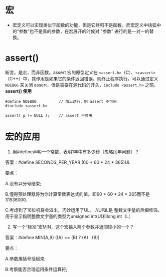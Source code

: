 # 宏

* 宏定义可以实现类似于函数的功能，但是它终归不是函数，而宏定义中括弧中的“参数”也不是真的参数，在宏展开的时候对 “参数” 进行的是一对一的替换。
# assert()
断言，是宏，而非函数。assert 宏的原型定义在 `<assert.h>`（C）、`<cassert>`（C++）中，其作用是如果它的条件返回错误，则终止程序执行。可以通过定义 `NDEBUG` 来关闭 assert，但是需要在源代码的开头，`include <assert.h>` 之前。
**assert() 使用**
```
#define NDEBUG          // 加上这行，则 assert 不可用
#include <assert.h>

assert( p != NULL );    // assert 不可用
```



# 宏的应用
1. 用#define声明一个常数，表明1年中有多少秒（忽略闰年问题）？

答案：#define SECONDS_PER_YEAR (60 * 60 * 24 * 365)UL

要点：

A.没有以分号结束;

B.懂得预处理器将为你计算常数表达式的值。即60 * 60 * 24 * 365而不是31536000.

C.考虑到了16位机将会溢出，巧妙运用了UL。
//U和L是 整数文字量的后缀修饰，用于显示指明整数文字量的类型为unsigned int(U)和long int（L）



2. 写一个“标准”宏MIN，这个宏输入两个参数并返回较小的一个？

答案：#define MIN(A,B) ((A) <= (B) ? (A) : (B))

要点：

A.参数用括号括起来;

B.考察能否合理运用条件运算符;
